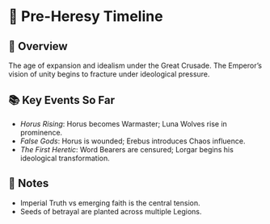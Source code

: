 # 📅 Pre-Heresy Timeline

## 🧭 Overview
The age of expansion and idealism under the Great Crusade. The Emperor’s vision of unity begins to fracture under ideological pressure.

## 📚 Key Events So Far
- *Horus Rising*: Horus becomes Warmaster; Luna Wolves rise in prominence.
- *False Gods*: Horus is wounded; Erebus introduces Chaos influence.
- *The First Heretic*: Word Bearers are censured; Lorgar begins his ideological transformation.

## 🔗 Notes
- Imperial Truth vs emerging faith is the central tension.
- Seeds of betrayal are planted across multiple Legions.